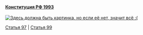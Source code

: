 #### [Конституция РФ 1993](https://lalawland.github.io/eurasia/russia/const)

[![Здесь должна быть картинка, но если её нет, значит всё :(](https://sun9-east.userapi.com/sun9-43/s/v1/ig2/KEqhUm06vJYEgDN3kxZnJKq6aMaprEsXe3DBkq_8MKqncBioQM0_jwb7fRzd6mCVS26uN1xehdVIf_Je2M4TA1_y.jpg?size=1280x720&quality=95&type=album)](https://sun9-east.userapi.com/sun9-43/s/v1/ig2/KEqhUm06vJYEgDN3kxZnJKq6aMaprEsXe3DBkq_8MKqncBioQM0_jwb7fRzd6mCVS26uN1xehdVIf_Je2M4TA1_y.jpg?size=1280x720&quality=95&type=album)

[Статья 97](https://lalawland.github.io/eurasia/russia/const/art97) | [Статья 99](https://lalawland.github.io/eurasia/russia/const/art99)
